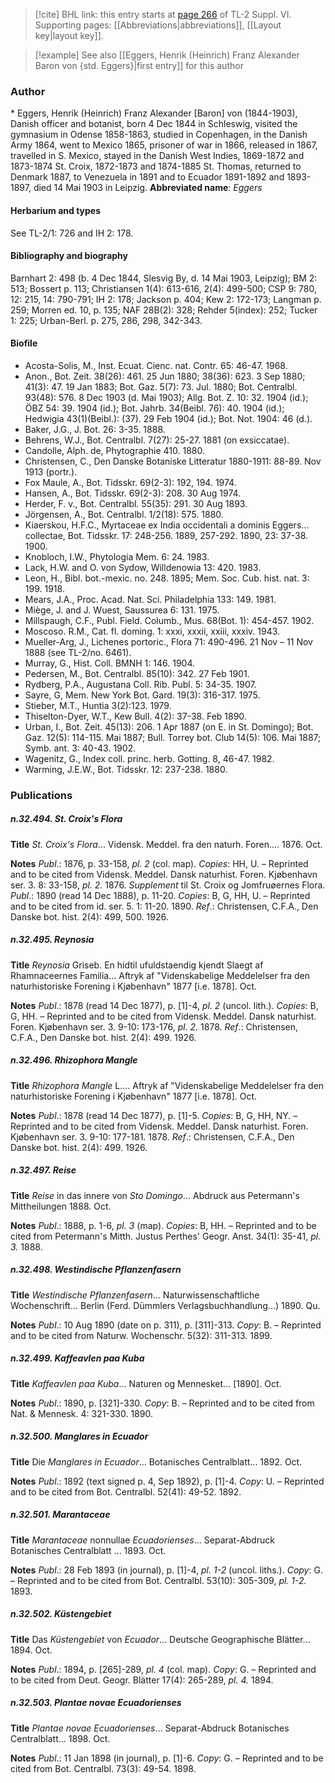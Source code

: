 > [!cite] BHL link: this entry starts at [page 266](https://www.biodiversitylibrary.org/page/33260254) of TL-2 Suppl. VI.
> Supporting pages: [[Abbreviations|abbreviations]], [[Layout key|layout key]].

> [!example] See also [[Eggers, Henrik (Heinrich) Franz Alexander Baron von {std. Eggers}|first entry]] for this author

### Author

\* Eggers, Henrik (Heinrich) Franz Alexander \[Baron\] von (1844-1903), Danish officer and botanist, born 4 Dec 1844 in Schleswig, visited the gymnasium in Odense 1858-1863, studied in Copenhagen, in the Danish Army 1864, went to Mexico 1865, prisoner of war in 1866, released in 1867, travelled in S. Mexico, stayed in the Danish West Indies, 1869-1872 and 1873-1874 St. Croix, 1872-1873 and 1874-1885 St. Thomas, returned to Denmark 1887, to Venezuela in 1891 and to Ecuador 1891-1892 and 1893-1897, died 14 Mai 1903 in Leipzig. 
**Abbreviated name**: *Eggers*

#### Herbarium and types

See TL-2/1: 726 and IH 2: 178.

#### Bibliography and biography

Barnhart 2: 498 (b. 4 Dec 1844, Slesvig By, d. 14 Mai 1903, Leipzig); BM 2: 513; Bossert p. 113; Christiansen 1(4): 613-616, 2(4): 499-500; CSP 9: 780, 12: 215, 14: 790-791; IH 2: 178; Jackson p. 404; Kew 2: 172-173; Langman p. 259; Morren ed. 10, p. 135; NAF 28B(2): 328; Rehder 5(index): 252; Tucker 1: 225; Urban-Berl. p. 275, 286, 298, 342-343.

#### Biofile

- Acosta-Solis, M., Inst. Ecuat. Cienc. nat. Contr. 65: 46-47. 1968.
- Anon., Bot. Zeit. 38(26): 461. 25 Jun 1880; 38(36): 623. 3 Sep 1880; 41(3): 47. 19 Jan 1883; Bot. Gaz. 5(7): 73. Jul. 1880; Bot. Centralbl. 93(48): 576. 8 Dec 1903 (d. Mai 1903); Allg. Bot. Z. 10: 32. 1904 (id.); ÖBZ 54: 39. 1904 (id.); Bot. Jahrb. 34(Beibl. 76): 40. 1904 (id.); Hedwigia 43(1)(Beibl.): (37). 29 Feb 1904 (id.); Bot. Not. 1904: 46 (d.).
- Baker, J.G., J. Bot. 26: 3-35. 1888.
- Behrens, W.J., Bot. Centralbl. 7(27): 25-27. 1881 (on exsiccatae).
- Candolle, Alph. de, Phytographie 410. 1880.
- Christensen, C., Den Danske Botaniske Litteratur 1880-1911: 88-89. Nov 1913 (portr.).
- Fox Maule, A., Bot. Tidsskr. 69(2-3): 192, 194. 1974.
- Hansen, A., Bot. Tidsskr. 69(2-3): 208. 30 Aug 1974.
- Herder, F. v., Bot. Centralbl. 55(35): 291. 30 Aug 1893.
- Jörgensen, A., Bot. Centralbl. 1/2(18): 575. 1880.
- Kiaerskou, H.F.C., Myrtaceae ex India occidentali a dominis Eggers... collectae, Bot. Tidsskr. 17: 248-256. 1889, 257-292. 1890, 23: 37-38. 1900.
- Knobloch, I.W., Phytologia Mem. 6: 24. 1983.
- Lack, H.W. and O. von Sydow, Willdenowia 13: 420. 1983.
- Leon, H., Bibl. bot.-mexic. no. 248. 1895; Mem. Soc. Cub. hist. nat. 3: 199. 1918.
- Mears, J.A., Proc. Acad. Nat. Sci. Philadelphia 133: 149. 1981.
- Miège, J. and J. Wuest, Saussurea 6: 131. 1975.
- Millspaugh, C.F., Publ. Field. Columb., Mus. 68(Bot. 1): 454-457. 1902.
- Moscoso. R.M., Cat. fl. doming. 1: xxxi, xxxii, xxiii, xxxiv. 1943.
- Mueller-Arg, J., Lichenes portoric., Flora 71: 490-496. 21 Nov – 11 Nov 1888 (see TL-2/no. 6461).
- Murray, G., Hist. Coll. BMNH 1: 146. 1904.
- Pedersen, M., Bot. Centralbl. 85(10): 342. 27 Feb 1901.
- Rydberg, P.A., Augustana Coll. Rib. Publ. 5: 34-35. 1907.
- Sayre, G, Mem. New York Bot. Gard. 19(3): 316-317. 1975.
- Stieber, M.T., Huntia 3(2):123. 1979.
- Thiselton-Dyer, W.T., Kew Bull. 4(2): 37-38. Feb 1890.
- Urban, I., Bot. Zeit. 45(13): 206. 1 Apr 1887 (on E. in St. Domingo); Bot. Gaz. 12(5): 114-115. Mai 1887; Bull. Torrey bot. Club 14(5): 106. Mai 1887; Symb. ant. 3: 40-43. 1902.
- Wagenitz, G., Index coll. princ. herb. Gotting. 8, 46-47. 1982.
- Warming, J.E.W., Bot. Tidsskr. 12: 237-238. 1880.

### Publications

##### n.32.494. St. Croix's Flora

**Title**
*St. Croix's Flora*... Vidensk. Meddel. fra den naturh. Foren.... 1876. Oct.

**Notes**
*Publ*.: 1876, p. 33-158, *pl. 2* (col. map). *Copies*: HH, U. – Reprinted and to be cited from Vidensk. Meddel. Dansk naturhist. Foren. Kjøbenhavn ser. 3. 8: 33-158, *pl. 2.* 1876.
*Supplement* til St. Croix og Jomfruøernes Flora.
*Publ*.: 1890 (read 14 Dec 1888), p. 11-20. *Copies*: B, G, HH, U. – Reprinted and to be cited from id. ser. 5. 1: 11-20. 1890.
*Ref*.: Christensen, C.F.A., Den Danske bot. hist. 2(4): 499, 500. 1926.

##### n.32.495. Reynosia

**Title**
*Reynosia* Griseb. En hidtil ufuldstaendig kjendt Slaegt af Rhamnaceernes Familia... Aftryk af "Videnskabelige Meddelelser fra den naturhistoriske Forening i Kjøbenhavn" 1877 \[i.e. 1878\]. Oct.

**Notes**
*Publ*.: 1878 (read 14 Dec 1877), p. \[1\]-4, *pl. 2* (uncol. lith.). *Copies*: B, G, HH. – Reprinted and to be cited from Vidensk. Meddel. Dansk naturhist. Foren. Kjøbenhavn ser. 3. 9-10: 173-176, *pl. 2.* 1878.
*Ref*.: Christensen, C.F.A., Den Danske bot. hist. 2(4): 499. 1926.

##### n.32.496. Rhizophora Mangle

**Title**
*Rhizophora Mangle* L.... Aftryk af "Videnskabelige Meddelelser fra den naturhistoriske Forening i Kjøbenhavn" 1877 \[i.e. 1878\]. Oct.

**Notes**
*Publ*.: 1878 (read 14 Dec 1877), p. \[1\]-5. *Copies*: B, G, HH, NY. – Reprinted and to be cited from Vidensk. Meddel. Dansk naturhist. Foren. Kjøbenhavn ser. 3. 9-10: 177-181. 1878.
*Ref*.: Christensen, C.F.A., Den Danske bot. hist. 2(4): 499. 1926.

##### n.32.497. Reise

**Title**
*Reise* in das innere von *Sto Domingo*... Abdruck aus Petermann's Mittheilungen 1888. Oct.

**Notes**
*Publ*.: 1888, p. 1-6, *pl. 3* (map). *Copies*: B, HH. – Reprinted and to be cited from Petermann's Mitth. Justus Perthes' Geogr. Anst. 34(1): 35-41, *pl. 3.* 1888.

##### n.32.498. Westindische Pflanzenfasern

**Title**
*Westindische Pflanzenfasern*... Naturwissenschaftliche Wochenschrift... Berlin (Ferd. Dümmlers Verlagsbuchhandlung...) 1890. Qu.

**Notes**
*Publ*.: 10 Aug 1890 (date on p. 311), p. \[311\]-313. *Copy*: B. – Reprinted and to be cited from Naturw. Wochenschr. 5(32): 311-313. 1899.

##### n.32.499. Kaffeavlen paa Kuba

**Title**
*Kaffeavlen paa Kuba*... Naturen og Mennesket... \[1890\]. Oct.

**Notes**
*Publ*.: 1890, p. \[321\]-330. *Copy*: B. – Reprinted and to be cited from Nat. & Mennesk. 4: 321-330. 1890.

##### n.32.500. Manglares in Ecuador

**Title**
Die *Manglares in Ecuador*... Botanisches Centralblatt... 1892. Oct.

**Notes**
*Publ*.: 1892 (text signed p. 4, Sep 1892), p. \[1\]-4. *Copy*: U. – Reprinted and to be cited from Bot. Centralbl. 52(41): 49-52. 1892.

##### n.32.501. Marantaceae

**Title**
*Marantaceae* nonnullae *Ecuadorienses*... Separat-Abdruck Botanisches Centralblatt ... 1893. Oct.

**Notes**
*Publ*.: 28 Feb 1893 (in journal), p. \[1\]-4, *pl. 1-2* (uncol. liths.). *Copy*: G. – Reprinted and to be cited from Bot. Centralbl. 53(10): 305-309, *pl. 1-2.* 1893.

##### n.32.502. Küstengebiet

**Title**
Das *Küstengebiet* von *Ecuador*... Deutsche Geographische Blätter... 1894. Oct.

**Notes**
*Publ*.: 1894, p. \[265\]-289, *pl. 4* (col. map). *Copy*: G. – Reprinted and to be cited from Deut. Geogr. Blätter 17(4): 265-289, *pl. 4.* 1894.

##### n.32.503. Plantae novae Ecuadorienses

**Title**
*Plantae novae Ecuadorienses*... Separat-Abdruck Botanisches Centralblatt... 1898. Oct.

**Notes**
*Publ*.: 11 Jan 1898 (in journal), p. \[1\]-6. *Copy*: G. – Reprinted and to be cited from Bot. Centralbl. 73(3): 49-54. 1898.

